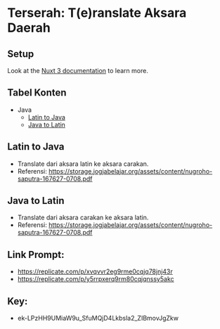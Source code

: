 # Terserah: T(e)ranslate Aksara Daerah

## Setup
Look at the [Nuxt 3 documentation](https://nuxt.com/docs/getting-started/introduction) to learn more.

## Tabel Konten
- Java
    - [Latin to Java](#latin-to-java)
    - [Java to Latin](#java-to-latin)

[](#latin-to-java)
## Latin to Java
- Translate dari aksara latin ke aksara carakan.
- Referensi: https://storage.jogjabelajar.org/assets/content/nugroho-saputra-167627-0708.pdf

[](#java-to-latin)
## Java to Latin
- Translate dari aksara carakan ke aksara latin.
- Referensi: https://storage.jogjabelajar.org/assets/content/nugroho-saputra-167627-0708.pdf

## Link Prompt:
- https://replicate.com/p/xvqvvr2eg9rme0cqjq78jnj43r
- https://replicate.com/p/y5rrpxerq9rm80cqjqnssy5akc

## Key:
- ek-LPzHH9UMiaW9u_SfuMQjD4Lkbsla2_ZIBmovJgZkw
